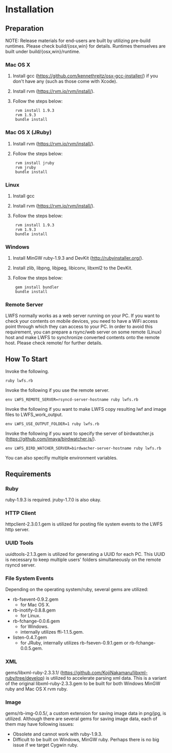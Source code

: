 # Installation

## Preparation

NOTE: Release materials for end-users are built by utilizing pre-build
runtimes. Please check build/{osx,win} for details. Runtimes
themselves are built under build/{osx,win}/runtime.

### Mac OS X

1. Install gcc (https://github.com/kennethreitz/osx-gcc-installer/) if
   you don't have any (such as those come with Xcode).
2. Install rvm (https://rvm.io/rvm/install/).
3. Follow the steps below:

        rvm install 1.9.3
        rvm 1.9.3
        bundle install

### Mac OS X (JRuby)

1. Install rvm (https://rvm.io/rvm/install/).
2. Follow the steps below:

        rvm install jruby
        rvm jruby
        bundle install

### Linux

1. Install gcc
2. Install rvm (https://rvm.io/rvm/install/).
3. Follow the steps below:

        rvm install 1.9.3
        rvm 1.9.3
        bundle install

### Windows

1. Install MinGW ruby-1.9.3 and DevKit (http://rubyinstaller.org/).
2. Install zlib, libpng, libjpeg, libiconv, libxml2 to the DevKit.
3. Follow the steps below:

        gem install bundler
        bundle install

### Remote Server

LWFS normally works as a web server running on your PC. If you want to
check your contents on mobile devices, you need to have a WiFi access
point through which they can access to your PC. In order to avoid this
requirement, you can prepare a rsync/web server on some remote (Linux)
host and make LWFS to synchronize converted contents onto the remote
host. Please check remote/ for further details.

## How To Start

Invoke the following.

    ruby lwfs.rb

Invoke the following if you use the remote server.

    env LWFS_REMOTE_SERVER=rsyncd-server-hostname ruby lwfs.rb

Invoke the following if you want to make LWFS copy resulting lwf and
image files to LWFS\_work\_output.

    env LWFS_USE_OUTPUT_FOLDER=1 ruby lwfs.rb

Invoke the following if you want to specify the server of
birdwatcher.js (https://github.com/imaya/birdwatcher.js/).

    env LWFS_BIRD_WATCHER_SERVER=birdwacher-server-hostname ruby lwfs.rb

You can also specifiy multiple environment variables.

## Requirements

### Ruby

ruby-1.9.3 is required. jruby-1.7.0 is also okay.

### HTTP Client

httpclient-2.3.0.1.gem is utilized for posting file system events to
the LWFS http server.

### UUID Tools

uuidtools-2.1.3.gem is utilized for generating a UUID for each
PC. This UUID is necessary to keep multiple users' folders
simultaneously on the remote rsyncd server.

### File System Events

Depending on the operating system/ruby, several gems are utilized:

* rb-fsevent-0.9.2.gem
    * for Mac OS X.
* rb-inotify-0.8.8.gem
    * for Linux.
* rb-fchange-0.0.6.gem
    * for Windows.
    * internally utilizes ffi-1.1.5.gem.
* listen-0.4.7.gem
    * for JRuby, internally utilizes rb-fseven-0.9.1.gem or
      rb-fchange-0.0.5.gem.

### XML

gems/libxml-ruby-2.3.3.1/
(https://github.com/KojiNakamaru/libxml-ruby/tree/develop) is utilized
to accelerate parsing xml data. This is a variant of the original
libxml-ruby-2.3.3.gem to be built for both Windows MinGW ruby and Mac
OS X rvm ruby.

### Image

gems/rb-img-0.0.5/, a custom extension for saving image data in png/jpg,
is utilized. Although there are several gems for saving image data,
each of them may have following issues:

* Obsolete and cannot work with ruby-1.9.3.
* Difficult to be built on Windows, MinGW ruby. Perhaps there is no
  big issue if we target Cygwin ruby.
